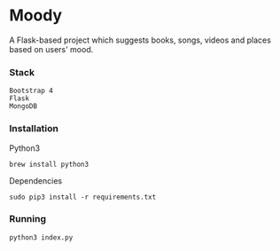 # Moody
A Flask-based project which suggests books, songs, videos and places based on users' mood.

### Stack

```
Bootstrap 4
Flask
MongoDB
```

### Installation

Python3

```
brew install python3
```
Dependencies

```
sudo pip3 install -r requirements.txt
```
### Running

```
python3 index.py
```
